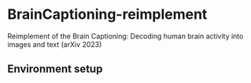 # BrainCaptioning-reimplement
Reimplement of the Brain Captioning: Decoding human brain activity into images and text (arXiv 2023)

## Environment setup
